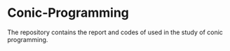 # Conic-Programming
The repository contains the report and codes of used in the study of conic programming.
